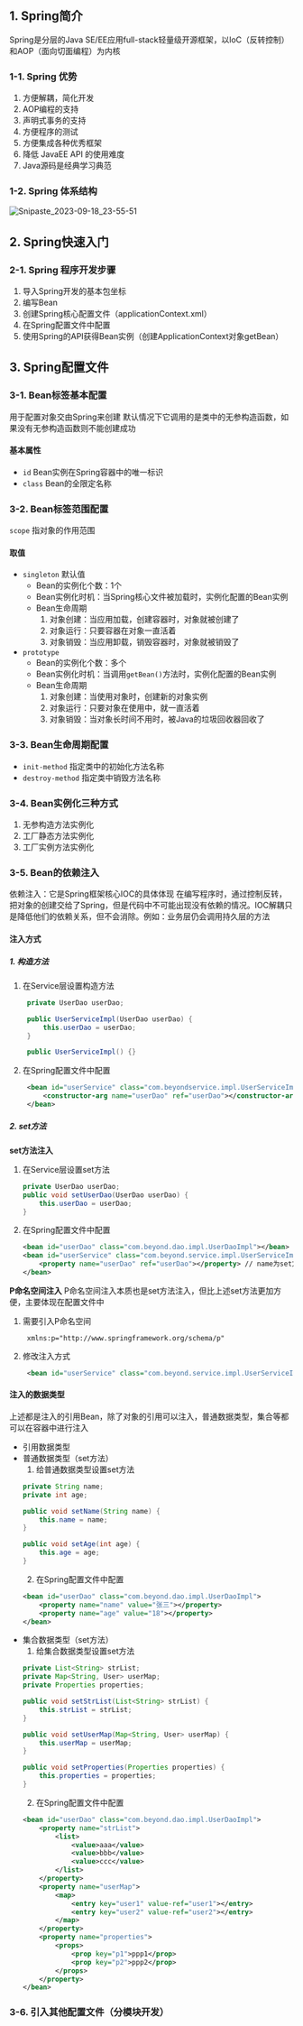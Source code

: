## 1. Spring简介
Spring是分层的Java SE/EE应用full-stack轻量级开源框架，以loC（反转控制）和AOP（面向切面编程）为内核
### 1-1. Spring 优势
1. 方便解耦，简化开发
2. AOP编程的支持
3. 声明式事务的支持
4. 方便程序的测试
5. 方便集成各种优秀框架
6. 降低 JavaEE API 的使用难度
7. Java源码是经典学习典范
### 1-2. Spring 体系结构

<img src="D:\User\Pictures\Screenshots\Snipaste_2023-09-18_23-55-51.png" alt="Snipaste_2023-09-18_23-55-51"  />


## 2. Spring快速入门
### 2-1. Spring 程序开发步骤
1. 导入Spring开发的基本包坐标
2. 编写Bean
3. 创建Spring核心配置文件（applicationContext.xml）
4. 在Spring配置文件中配置
5. 使用Spring的API获得Bean实例（创建ApplicationContext对象getBean）
## 3. Spring配置文件
### 3-1. Bean标签基本配置
用于配置对象交由Spring来创建
默认情况下它调用的是类中的无参构造函数，如果没有无参构造函数则不能创建成功
#### 基本属性
* `id` Bean实例在Spring容器中的唯一标识
* `class` Bean的全限定名称
### 3-2. Bean标签范围配置
`scope` 指对象的作用范围
#### 取值
* `singleton` 默认值
  * Bean的实例化个数：1个
  * Bean实例化时机：当Spring核心文件被加载时，实例化配置的Bean实例
  * Bean生命周期
    1. 对象创建：当应用加载，创建容器时，对象就被创建了
    2. 对象运行：只要容器在对象一直活着
    3. 对象销毁：当应用卸载，销毁容器时，对象就被销毁了 
* `prototype`
  * Bean的实例化个数：多个
  * Bean实例化时机：当调用`getBean()`方法时，实例化配置的Bean实例
  * Bean生命周期
    1. 对象创建：当使用对象时，创建新的对象实例
    2. 对象运行：只要对象在使用中，就一直活着
    3. 对象销毁：当对象长时间不用时，被Java的垃圾回收器回收了
### 3-3. Bean生命周期配置
* `init-method` 指定类中的初始化方法名称
* `destroy-method` 指定类中销毁方法名称
### 3-4. Bean实例化三种方式
1. 无参构造方法实例化
2. 工厂静态方法实例化
3. 工厂实例方法实例化
### 3-5. Bean的依赖注入
依赖注入：它是Spring框架核心IOC的具体体现
在编写程序时，通过控制反转，把对象的创建交给了Spring，但是代码中不可能出现没有依赖的情况。IOC解耦只是降低他们的依赖关系，但不会消除。例如：业务层仍会调用持久层的方法
#### 注入方式
##### 1. 构造方法
1. 在Service层设置构造方法
   ```java
    private UserDao userDao;

    public UserServiceImpl(UserDao userDao) {
        this.userDao = userDao;
    }

    public UserServiceImpl() {}
   ```
2. 在Spring配置文件中配置
   ```xml
    <bean id="userService" class="com.beyondservice.impl.UserServiceImpl">
        <constructor-arg name="userDao" ref="userDao"></constructor-arg>
    </bean>
   ```
##### 2. set方法
**set方法注入**
1. 在Service层设置set方法
     ```java
     private UserDao userDao;
     public void setUserDao(UserDao userDao) {
         this.userDao = userDao;
     }
     ```
2. 在Spring配置文件中配置
     ```xml
     <bean id="userDao" class="com.beyond.dao.impl.UserDaoImpl"></bean>
     <bean id="userService" class="com.beyond.service.impl.UserServiceImpl">
         <property name="userDao" ref="userDao"></property> // name为set方法名
     </bean>
     ```
**P命名空间注入**
P命名空间注入本质也是set方法注入，但比上述set方法更加方便，主要体现在配置文件中
1. 需要引入P命名空间
   ```
    xmlns:p="http://www.springframework.org/schema/p"
   ```
2. 修改注入方式
   ```xml
    <bean id="userService" class="com.beyond.service.impl.UserServiceImpl" p:userDao-ref="userDao"/>
   ```
#### 注入的数据类型
上述都是注入的引用Bean，除了对象的引用可以注入，普通数据类型，集合等都可以在容器中进行注入
* 引用数据类型
* 普通数据类型（set方法）
  1. 给普通数据类型设置set方法
    ```java
    private String name;
    private int age;

    public void setName(String name) {
        this.name = name;
    }

    public void setAge(int age) {
        this.age = age;
    }
    ```
  2. 在Spring配置文件中配置
    ```xml
    <bean id="userDao" class="com.beyond.dao.impl.UserDaoImpl">
        <property name="name" value="张三"></property>
        <property name="age" value="18"></property>
    </bean>
    ```
* 集合数据类型（set方法）
  1. 给集合数据类型设置set方法
    ```java
    private List<String> strList;
    private Map<String, User> userMap;
    private Properties properties;

    public void setStrList(List<String> strList) {
        this.strList = strList;
    }

    public void setUserMap(Map<String, User> userMap) {
        this.userMap = userMap;
    }

    public void setProperties(Properties properties) {
        this.properties = properties;
    }
    ```
  2. 在Spring配置文件中配置
    ```xml
    <bean id="userDao" class="com.beyond.dao.impl.UserDaoImpl">
        <property name="strList">
            <list>
                <value>aaa</value>
                <value>bbb</value>
                <value>ccc</value>
            </list>
        </property>
        <property name="userMap">
            <map>
                <entry key="user1" value-ref="user1"></entry>
                <entry key="user2" value-ref="user2"></entry>
            </map>
        </property>
        <property name="properties">
            <props>
                <prop key="p1">ppp1</prop>
                <prop key="p2">ppp2</prop>
            </props>
        </property>
    </bean>
    ```
### 3-6. 引入其他配置文件（分模块开发）